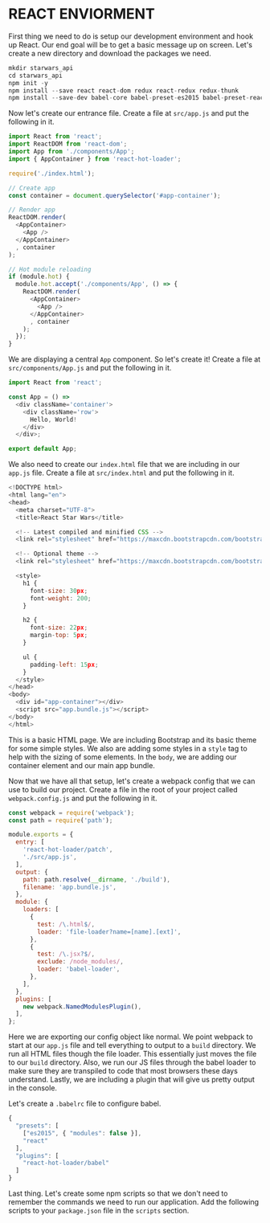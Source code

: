 # REACT ENVIORMENT

First thing we need to do is setup our development environment and hook up React. Our end goal will be to get a basic message up on screen. Let's create a new directory and download the packages we need.

```js
mkdir starwars_api
cd starwars_api
npm init -y
npm install --save react react-dom redux react-redux redux-thunk
npm install --save-dev babel-core babel-preset-es2015 babel-preset-react webpack@2.1.0-beta.27 file-loader babel-loader webpack-dev-server@2.1.0-beta.11 react-hot-loader@3.0.0-beta.6
```

Now let's create our entrance file. Create a file at `src/app.js` and put the following in it.

```js
import React from 'react';
import ReactDOM from 'react-dom';
import App from './components/App';
import { AppContainer } from 'react-hot-loader';

require('./index.html');

// Create app
const container = document.querySelector('#app-container');

// Render app
ReactDOM.render(
  <AppContainer>
    <App />
  </AppContainer>
  , container
);

// Hot module reloading
if (module.hot) {
  module.hot.accept('./components/App', () => {
    ReactDOM.render(
      <AppContainer>
        <App />
      </AppContainer>
      , container
    );
  });
}
```

We are displaying a central `App` component. So let's create it! Create a file at `src/components/App.js` and put the following in it.

```js
import React from 'react';

const App = () =>
  <div className='container'>
    <div className='row'>
      Hello, World!
    </div>
  </div>;

export default App;
```

We also need to create our `index.html` file that we are including in our `app.js` file. Create a file at `src/index.html` and put the following in it.

```js
<!DOCTYPE html>
<html lang="en">
<head>
  <meta charset="UTF-8">
  <title>React Star Wars</title>

  <!-- Latest compiled and minified CSS -->
  <link rel="stylesheet" href="https://maxcdn.bootstrapcdn.com/bootstrap/3.3.7/css/bootstrap.min.css" integrity="sha384-BVYiiSIFeK1dGmJRAkycuHAHRg32OmUcww7on3RYdg4Va+PmSTsz/K68vbdEjh4u" crossorigin="anonymous">

  <!-- Optional theme -->
  <link rel="stylesheet" href="https://maxcdn.bootstrapcdn.com/bootstrap/3.3.7/css/bootstrap-theme.min.css" integrity="sha384-rHyoN1iRsVXV4nD0JutlnGaslCJuC7uwjduW9SVrLvRYooPp2bWYgmgJQIXwl/Sp" crossorigin="anonymous">

  <style>
    h1 {
      font-size: 30px;
      font-weight: 200;
    }

    h2 {
      font-size: 22px;
      margin-top: 5px;
    }

    ul {
      padding-left: 15px;
    }
  </style>
</head>
<body>
  <div id="app-container"></div>
  <script src="app.bundle.js"></script>
</body>
</html>
```

This is a basic HTML page. We are including Bootstrap and its basic theme for some simple styles. We also are adding some styles in a `style` tag to help with the sizing of some elements. In the `body`, we are adding our container element and our main app bundle.

Now that we have all that setup, let's create a webpack config that we can use to build our project. Create a file in the root of your project called `webpack.config.js` and put the following in it.

```js
const webpack = require('webpack');
const path = require('path');

module.exports = {
  entry: [
    'react-hot-loader/patch',
    './src/app.js',
  ],
  output: {
    path: path.resolve(__dirname, './build'),
    filename: 'app.bundle.js',
  },
  module: {
    loaders: [
      {
        test: /\.html$/,
        loader: 'file-loader?name=[name].[ext]',
      },
      {
        test: /\.jsx?$/,
        exclude: /node_modules/,
        loader: 'babel-loader',
      },
    ],
  },
  plugins: [
    new webpack.NamedModulesPlugin(),
  ],
};
```

Here we are exporting our config object like normal. We point webpack to start at our `app.js` file and tell everything to output to a `build` directory. We run all HTML files though the file loader. This essentially just moves the file to our `build` directory. Also, we run our JS files through the babel loader to make sure they are transpiled to code that most browsers these days understand. Lastly, we are including a plugin that will give us pretty output in the console.

Let's create a `.babelrc` file to configure babel.

```js
{
  "presets": [
    ["es2015", { "modules": false }],
    "react"
  ],
  "plugins": [
    "react-hot-loader/babel"
  ]
}
```

Last thing. Let's create some npm scripts so that we don't need to remember the commands we need to run our application. Add the following scripts to your `package.json` file in the `scripts` section.

